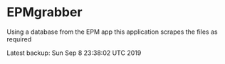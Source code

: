 # EPMgrabber
Using a database from the EPM app this application scrapes the files as required


Latest backup: Sun Sep 8 23:38:02 UTC 2019
